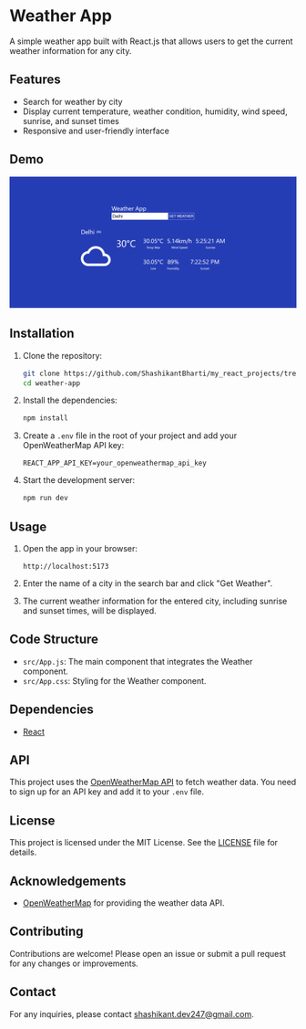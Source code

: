 # Weather App

A simple weather app built with React.js that allows users to get the current weather information for any city.

## Features

- Search for weather by city
- Display current temperature, weather condition, humidity, wind speed, sunrise, and sunset times
- Responsive and user-friendly interface

## Demo

![Weather App Screenshot](screenshot.png)

## Installation

1. Clone the repository:

   ```bash
   git clone https://github.com/ShashikantBharti/my_react_projects/tree/main/weather-app
   cd weather-app
   ```

2. Install the dependencies:

   ```bash
   npm install
   ```

3. Create a `.env` file in the root of your project and add your OpenWeatherMap API key:

   ```
   REACT_APP_API_KEY=your_openweathermap_api_key
   ```

4. Start the development server:
   ```bash
   npm run dev
   ```

## Usage

1. Open the app in your browser:

   ```
   http://localhost:5173
   ```

2. Enter the name of a city in the search bar and click "Get Weather".

3. The current weather information for the entered city, including sunrise and sunset times, will be displayed.

## Code Structure

- `src/App.js`: The main component that integrates the Weather component.
- `src/App.css`: Styling for the Weather component.

## Dependencies

- [React](https://reactjs.org/)

## API

This project uses the [OpenWeatherMap API](https://openweathermap.org/api) to fetch weather data. You need to sign up for an API key and add it to your `.env` file.

## License

This project is licensed under the MIT License. See the [LICENSE](LICENSE) file for details.

## Acknowledgements

- [OpenWeatherMap](https://openweathermap.org/) for providing the weather data API.

## Contributing

Contributions are welcome! Please open an issue or submit a pull request for any changes or improvements.

## Contact

For any inquiries, please contact [shashikant.dev247@gmail.com](mailto:shashikant.dev247@gmail.com).
